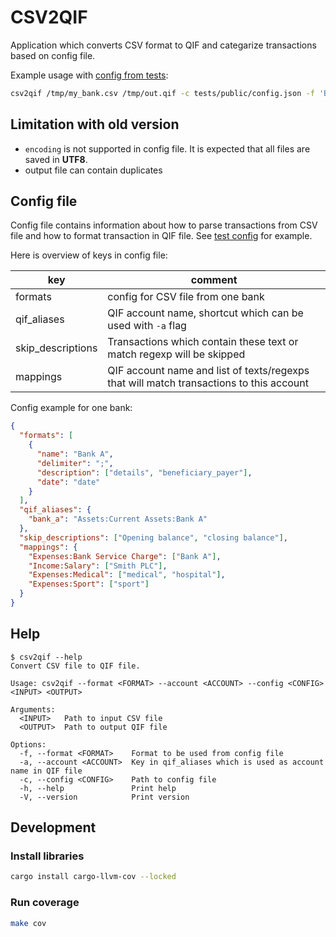# CSV2QIF

Application which converts CSV format to QIF and categarize transactions based on config file.

Example usage with [config from tests](tests/public/config.json):

```bash
csv2qif /tmp/my_bank.csv /tmp/out.qif -c tests/public/config.json -f 'Bank A' -a bank_a
```

## Limitation with old version

- `encoding` is not supported in config file. It is expected that all files are saved in **UTF8**.
- output file can contain duplicates

## Config file

Config file contains information about how to parse transactions from CSV file and how to format transaction in QIF file. See [test config](tests/public/config.json) for example.

Here is overview of keys in config file:

| key               | comment                                                                                 |
| ----------------- | --------------------------------------------------------------------------------------- |
| formats           | config for CSV file from one bank                                                       |
| qif_aliases       | QIF account name, shortcut which can be used with `-a` flag                             |
| skip_descriptions | Transactions which contain these text or match regexp will be skipped                   |
| mappings          | QIF account name and list of texts/regexps that will match transactions to this account |

Config example for one bank:

```json
{
  "formats": [
    {
      "name": "Bank A",
      "delimiter": ";",
      "description": ["details", "beneficiary_payer"],
      "date": "date"
    }
  ],
  "qif_aliases": {
    "bank_a": "Assets:Current Assets:Bank A"
  },
  "skip_descriptions": ["Opening balance", "closing balance"],
  "mappings": {
    "Expenses:Bank Service Charge": ["Bank A"],
    "Income:Salary": ["Smith PLC"],
    "Expenses:Medical": ["medical", "hospital"],
    "Expenses:Sport": ["sport"]
  }
}
```

## Help

```
$ csv2qif --help
Convert CSV file to QIF file.

Usage: csv2qif --format <FORMAT> --account <ACCOUNT> --config <CONFIG> <INPUT> <OUTPUT>

Arguments:
  <INPUT>   Path to input CSV file
  <OUTPUT>  Path to output QIF file

Options:
  -f, --format <FORMAT>    Format to be used from config file
  -a, --account <ACCOUNT>  Key in qif_aliases which is used as account name in QIF file
  -c, --config <CONFIG>    Path to config file
  -h, --help               Print help
  -V, --version            Print version
```

## Development

### Install libraries

```bash
cargo install cargo-llvm-cov --locked
```

### Run coverage

```bash
make cov
```
